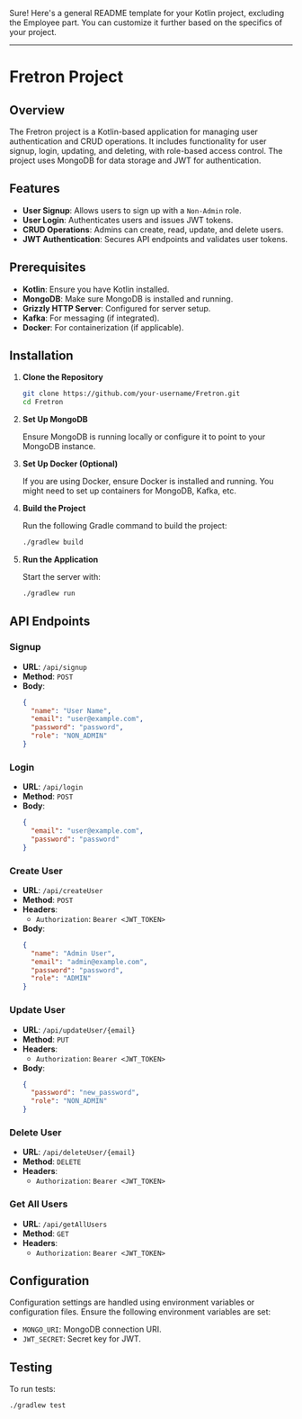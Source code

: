 Sure! Here's a general README template for your Kotlin project, excluding the Employee part. You can customize it further based on the specifics of your project.

---

# Fretron Project

## Overview

The Fretron project is a Kotlin-based application for managing user authentication and CRUD operations. It includes functionality for user signup, login, updating, and deleting, with role-based access control. The project uses MongoDB for data storage and JWT for authentication.

## Features

- **User Signup**: Allows users to sign up with a `Non-Admin` role.
- **User Login**: Authenticates users and issues JWT tokens.
- **CRUD Operations**: Admins can create, read, update, and delete users.
- **JWT Authentication**: Secures API endpoints and validates user tokens.

## Prerequisites

- **Kotlin**: Ensure you have Kotlin installed.
- **MongoDB**: Make sure MongoDB is installed and running.
- **Grizzly HTTP Server**: Configured for server setup.
- **Kafka**: For messaging (if integrated).
- **Docker**: For containerization (if applicable).

## Installation

1. **Clone the Repository**

   ```bash
   git clone https://github.com/your-username/Fretron.git
   cd Fretron
   ```

2. **Set Up MongoDB**

   Ensure MongoDB is running locally or configure it to point to your MongoDB instance.

3. **Set Up Docker (Optional)**

   If you are using Docker, ensure Docker is installed and running. You might need to set up containers for MongoDB, Kafka, etc.

4. **Build the Project**

   Run the following Gradle command to build the project:

   ```bash
   ./gradlew build
   ```

5. **Run the Application**

   Start the server with:

   ```bash
   ./gradlew run
   ```

## API Endpoints

### Signup

- **URL**: `/api/signup`
- **Method**: `POST`
- **Body**:
  ```json
  {
    "name": "User Name",
    "email": "user@example.com",
    "password": "password",
    "role": "NON_ADMIN"
  }
  ```

### Login

- **URL**: `/api/login`
- **Method**: `POST`
- **Body**:
  ```json
  {
    "email": "user@example.com",
    "password": "password"
  }
  ```

### Create User

- **URL**: `/api/createUser`
- **Method**: `POST`
- **Headers**:
  - `Authorization`: `Bearer <JWT_TOKEN>`
- **Body**:
  ```json
  {
    "name": "Admin User",
    "email": "admin@example.com",
    "password": "password",
    "role": "ADMIN"
  }
  ```

### Update User

- **URL**: `/api/updateUser/{email}`
- **Method**: `PUT`
- **Headers**:
  - `Authorization`: `Bearer <JWT_TOKEN>`
- **Body**:
  ```json
  {
    "password": "new_password",
    "role": "NON_ADMIN"
  }
  ```

### Delete User

- **URL**: `/api/deleteUser/{email}`
- **Method**: `DELETE`
- **Headers**:
  - `Authorization`: `Bearer <JWT_TOKEN>`


### Get All Users

- **URL**: `/api/getAllUsers`
- **Method**: `GET`
- **Headers**:
  - `Authorization`: `Bearer <JWT_TOKEN>`

## Configuration

Configuration settings are handled using environment variables or configuration files. Ensure the following environment variables are set:

- `MONGO_URI`: MongoDB connection URI.
- `JWT_SECRET`: Secret key for JWT.

## Testing

To run tests:

```bash
./gradlew test
```
